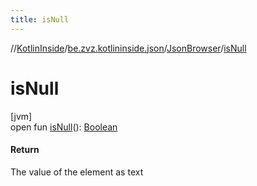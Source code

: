 ```yaml
---
title: isNull
---
```

//[KotlinInside](../../../index.html)/[be.zvz.kotlininside.json](../index.html)/[JsonBrowser](index.html)/[isNull](is-null.html)



# isNull



[jvm]\
open fun [isNull](is-null.html)(): [Boolean](https://kotlinlang.org/api/latest/jvm/stdlib/kotlin/-boolean/index.html)



#### Return



The value of the element as text




